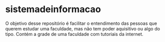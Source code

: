 sistemadeinformacao
===================

O objetivo desse repositório é facilitar o entendimento das pessoas que querem estudar uma faculdade, mas não tem poder aquisitivo ou algo do tipo. Contém a grade de uma faculdade com tutoriais da internet.
